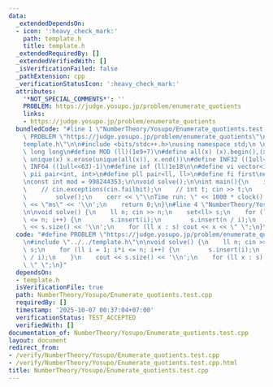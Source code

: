 ```yaml
---
data:
  _extendedDependsOn:
  - icon: ':heavy_check_mark:'
    path: template.h
    title: template.h
  _extendedRequiredBy: []
  _extendedVerifiedWith: []
  _isVerificationFailed: false
  _pathExtension: cpp
  _verificationStatusIcon: ':heavy_check_mark:'
  attributes:
    '*NOT_SPECIAL_COMMENTS*': ''
    PROBLEM: https://judge.yosupo.jp/problem/enumerate_quotients
    links:
    - https://judge.yosupo.jp/problem/enumerate_quotients
  bundledCode: "#line 1 \"NumberTheory/Yosupo/Enumerate_quotients.test.cpp\"\n#define\
    \ PROBLEM \"https://judge.yosupo.jp/problem/enumerate_quotients\"\n\n#line 2 \"\
    template.h\"\n\n#include <bits/stdc++.h>\nusing namespace std;\n \n#define ll\
    \ long long\n#define MOD (ll)(1e9+7)\n#define all(x) (x).begin(),(x).end()\n#define\
    \ unique(x) x.erase(unique(all(x)), x.end())\n#define INF32 ((1ull<<31)-1)\n#define\
    \ INF64 ((1ull<<63)-1)\n#define inf (ll)1e18\n\n#define vi vector<int>\n#define\
    \ pii pair<int, int>\n#define pll pair<ll, ll>\n#define fi first\n#define se second\n\
    \nconst int mod = 998244353;\n\nvoid solve();\n\nint main(){\n    ios_base::sync_with_stdio(false);cin.tie(NULL);\n\
    \    // cin.exceptions(cin.failbit);\n    // int t; cin >> t;\n    // while(t--)\n\
    \        solve();\n    cerr << \"\\nTime run: \" << 1000 * clock() / CLOCKS_PER_SEC\
    \ << \"ms\" << '\\n';\n    return 0;\n}\n#line 4 \"NumberTheory/Yosupo/Enumerate_quotients.test.cpp\"\
    \n\nvoid solve() {\n    ll n; cin >> n;\n    set<ll> s;\n    for (ll i = 1; i*i\
    \ <= n; i++) {\n        s.insert(i);\n        s.insert(n / i);\n    }\n    cout\
    \ << s.size() << '\\n';\n    for (ll x : s) cout << x << \" \";\n}\n"
  code: "#define PROBLEM \"https://judge.yosupo.jp/problem/enumerate_quotients\"\n\
    \n#include \"../../template.h\"\n\nvoid solve() {\n    ll n; cin >> n;\n    set<ll>\
    \ s;\n    for (ll i = 1; i*i <= n; i++) {\n        s.insert(i);\n        s.insert(n\
    \ / i);\n    }\n    cout << s.size() << '\\n';\n    for (ll x : s) cout << x <<\
    \ \" \";\n}"
  dependsOn:
  - template.h
  isVerificationFile: true
  path: NumberTheory/Yosupo/Enumerate_quotients.test.cpp
  requiredBy: []
  timestamp: '2025-10-07 00:37:04+07:00'
  verificationStatus: TEST_ACCEPTED
  verifiedWith: []
documentation_of: NumberTheory/Yosupo/Enumerate_quotients.test.cpp
layout: document
redirect_from:
- /verify/NumberTheory/Yosupo/Enumerate_quotients.test.cpp
- /verify/NumberTheory/Yosupo/Enumerate_quotients.test.cpp.html
title: NumberTheory/Yosupo/Enumerate_quotients.test.cpp
---
```

